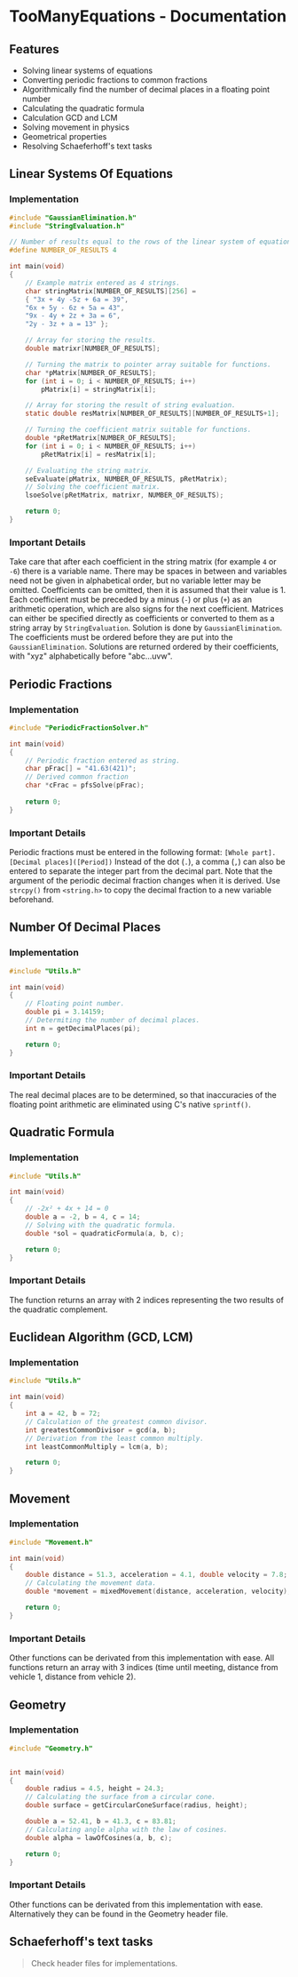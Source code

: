 # TooManyEquations - Documentation

## Features
- Solving linear systems of equations
- Converting periodic fractions to common fractions
- Algorithmically find the number of decimal places in a floating point number
- Calculating the quadratic formula
- Calculation GCD and LCM
- Solving movement in physics
- Geometrical properties
- Resolving Schaeferhoff's text tasks

## Linear Systems Of Equations
### Implementation
```c
#include "GaussianElimination.h"
#include "StringEvaluation.h"

// Number of results equal to the rows of the linear system of equations.
#define NUMBER_OF_RESULTS 4

int main(void)
{
    // Example matrix entered as 4 strings.
    char stringMatrix[NUMBER_OF_RESULTS][256] =
    { "3x + 4y -5z + 6a = 39", 
    "6x + 5y - 6z + 5a = 43",
    "9x - 4y + 2z + 3a = 6", 
    "2y - 3z + a = 13" };

    // Array for storing the results.
    double matrixr[NUMBER_OF_RESULTS];

    // Turning the matrix to pointer array suitable for functions.
    char *pMatrix[NUMBER_OF_RESULTS];
    for (int i = 0; i < NUMBER_OF_RESULTS; i++)
        pMatrix[i] = stringMatrix[i];

    // Array for storing the result of string evaluation.
    static double resMatrix[NUMBER_OF_RESULTS][NUMBER_OF_RESULTS+1];

    // Turning the coefficient matrix suitable for functions.
    double *pRetMatrix[NUMBER_OF_RESULTS];
    for (int i = 0; i < NUMBER_OF_RESULTS; i++)
        pRetMatrix[i] = resMatrix[i];

    // Evaluating the string matrix.
    seEvaluate(pMatrix, NUMBER_OF_RESULTS, pRetMatrix);
    // Solving the coefficient matrix.
    lsoeSolve(pRetMatrix, matrixr, NUMBER_OF_RESULTS);

    return 0;
}
```

### Important Details
Take care that after each coefficient in the string matrix (for example `4` or `-6`) there is a variable name. There may be spaces in between and variables need not be given in alphabetical order, but no variable letter may be omitted.
Coefficients can be omitted, then it is assumed that their value is 1.
Each coefficient must be preceded by a minus (`-`) or plus (`+`) as an arithmetic operation, which are also signs for the next coefficient.
Matrices can either be specified directly as coefficients or converted to them as a string array by `StringEvaluation`.  Solution is done by `GaussianElimination`.
The coefficients must be ordered before they are put into the `GaussianElimination`.
Solutions are returned ordered by their coefficients, with "xyz" alphabetically before "abc...uvw".

## Periodic Fractions
### Implementation
```c
#include "PeriodicFractionSolver.h"

int main(void)
{
    // Periodic fraction entered as string.
    char pFrac[] = "41.63(421)";
    // Derived common fraction
    char *cFrac = pfsSolve(pFrac);
    
    return 0;
}
```

### Important Details
Periodic fractions must be entered in the following format: `[Whole part].[Decimal places]([Period])`
Instead of the dot (`.`), a comma (`,`) can also be entered to separate the integer part from the decimal part.
Note that the argument of the periodic decimal fraction changes when it is derived. Use `strcpy()` from `<string.h>` to copy the decimal fraction to a new variable beforehand.

## Number Of Decimal Places
### Implementation
```c
#include "Utils.h"

int main(void)
{
    // Floating point number.
    double pi = 3.14159;
    // Determiting the number of decimal places.
    int n = getDecimalPlaces(pi);

    return 0;
}
```

### Important Details
The real decimal places are to be determined, so that inaccuracies of the floating point arithmetic are eliminated using C's native `sprintf()`.

## Quadratic Formula
### Implementation
```c
#include "Utils.h"

int main(void)
{
    // -2x² + 4x + 14 = 0
    double a = -2, b = 4, c = 14;
    // Solving with the quadratic formula.
    double *sol = quadraticFormula(a, b, c);

    return 0;
}
```

### Important Details
The function returns an array with 2 indices representing the two results of the quadratic complement.

## Euclidean Algorithm (GCD, LCM)
### Implementation
```c
#include "Utils.h"

int main(void)
{
    int a = 42, b = 72;
    // Calculation of the greatest common divisor.
    int greatestCommonDivisor = gcd(a, b);
    // Derivation from the least common multiply.
    int leastCommonMultiply = lcm(a, b);

    return 0;
}
```

## Movement
### Implementation
```c
#include "Movement.h"

int main(void)
{
    double distance = 51.3, acceleration = 4.1, double velocity = 7.8;
    // Calculating the movement data.
    double *movement = mixedMovement(distance, acceleration, velocity);

    return 0;
}
```

### Important Details
Other functions can be derivated from this implementation with ease.
All functions return an array with 3 indices (time until meeting, distance from vehicle 1, distance from vehicle 2).

## Geometry
### Implementation
```c
#include "Geometry.h"


int main(void)
{
    double radius = 4.5, height = 24.3;
    // Calculating the surface from a circular cone.
    double surface = getCircularConeSurface(radius, height);

    double a = 52.41, b = 41.3, c = 83.81;
    // Calculating angle alpha with the law of cosines.
    double alpha = lawOfCosines(a, b, c);

    return 0;
}
```

### Important Details
Other functions can be derivated from this implementation with ease.
Alternatively they can be found in the Geometry header file.

## Schaeferhoff's text tasks
> Check header files for implementations.
